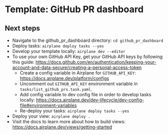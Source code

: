 # Template: GitHub PR dashboard

## Next steps

- Navigate to the github_pr_dashboard directory: `cd github_pr_dashboard`
- Deploy tasks: `airplane deploy tasks --yes`
- Develop your template locally: `airplane dev --editor`
- To use your own GitHub API Key, get your GitHub API keys by following this guide: https://docs.github.com/en/authentication/keeping-your-account-and-data-secure/creating-a-personal-access-token
  - Create a config variable in Airplane for `GITHUB_API_KEY`: https://docs.airplane.dev/platform/configs
  - Uncomment out `GITHUB_API_KEY` environment variable in `tasks/list_github_prs.task.yaml`.
  - Add config variable to dev config file in order to develop tasks locally: https://docs.airplane.dev/dev-lifecycle/dev-config-file#environment-variables
  - Re-deploy your tasks: `airplane deploy tasks --yes`
- Deploy your view: `airplane deploy .`
- Visit the docs to learn more about how to build views: https://docs.airplane.dev/views/getting-started
